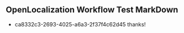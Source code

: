 ## OpenLocalization Workflow Test MarkDown
* ca8332c3-2693-4025-a6a3-2f37f4c62d45 thanks!

<!--HONumber=Jul16_HO3-->


